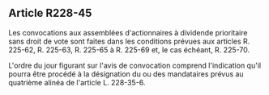 Article R228-45
----
Les convocations aux assemblées d'actionnaires à dividende prioritaire sans
droit de vote sont faites dans les conditions prévues aux articles R. 225-62, R.
225-63, R. 225-65 à R. 225-69 et, le cas échéant, R. 225-70.

L'ordre du jour figurant sur l'avis de convocation comprend l'indication qu'il
pourra être procédé à la désignation du ou des mandataires prévus au quatrième
alinéa de l'article L. 228-35-6.
